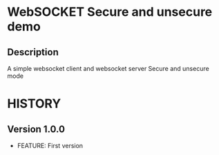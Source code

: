 # WebSOCKET Secure and unsecure demo

## Description

A simple websocket client and websocket server
Secure and unsecure mode 


# HISTORY

## Version 1.0.0
 - FEATURE: First version
